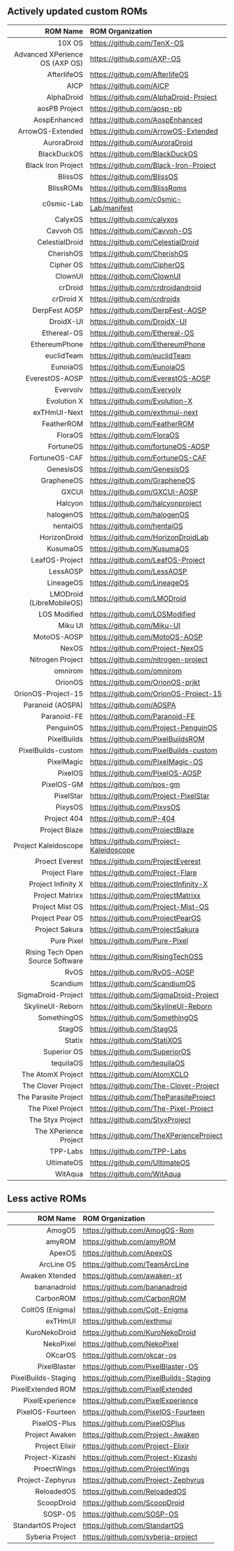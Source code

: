 ## Actively updated custom ROMs
ROM Name | ROM Organization
-------:|:-------------------------
10X OS  | https://github.com/TenX-OS
Advanced XPerience OS (AXP OS)  | https://github.com/AXP-OS
AfterlifeOS  | https://github.com/AfterlifeOS
AICP  | https://github.com/AICP
AlphaDroid  | https://github.com/AlphaDroid-Project
aosPB Project | https://github.com/aosp-pb
AospEnhanced  | https://github.com/AospEnhanced
ArrowOS-Extended  | https://github.com/ArrowOS-Extended
AuroraDroid  | https://github.com/AuroraDroid
BlackDuckOS | https://github.com/BlackDuckOS
Black Iron Project  | https://github.com/Black-Iron-Project
BlissOS  | https://github.com/BlissOS
BlissROMs  | https://github.com/BlissRoms
c0smic-Lab | https://github.com/c0smic-Lab/manifest
CalyxOS  | https://github.com/calyxos
Cavvoh OS | https://github.com/Cavvoh-OS
CelestialDroid  | https://github.com/CelestialDroid
CherishOS  | https://github.com/CherishOS
Cipher OS  | https://github.com/CipherOS
ClownUI  | https://github.com/ClownUI
crDroid  | https://github.com/crdroidandroid
crDroid X  | https://github.com/crdroidx
DerpFest AOSP  | https://github.com/DerpFest-AOSP
DroidX-UI  | https://github.com/DroidX-UI
Ethereal-OS  | https://github.com/Ethereal-OS
EthereumPhone  | https://github.com/EthereumPhone
euclidTeam  | https://github.com/euclidTeam
EunoiaOS  | https://github.com/EunoiaOS
EverestOS-AOSP | https://github.com/EverestOS-AOSP
Evervolv  | https://github.com/Evervolv
Evolution X  | https://github.com/Evolution-X
exTHmUI-Next  | https://github.com/exthmui-next
FeatherROM | https://github.com/FeatherROM
FloraOS | https://github.com/FloraOS
FortuneOS  | https://github.com/fortuneOS-AOSP
FortuneOS-CAF | https://github.com/FortuneOS-CAF
GenesisOS  | https://github.com/GenesisOS
GrapheneOS  | https://github.com/GrapheneOS
GXCUI  | https://github.com/GXCUI-AOSP
Halcyon  | https://github.com/halcyonproject
halogenOS  | https://github.com/halogenOS
hentaiOS  | https://github.com/hentaiOS
HorizonDroid  | https://github.com/HorizonDroidLab
KusumaOS  | https://github.com/KusumaOS
LeafOS-Project  | https://github.com/LeafOS-Project
LessAOSP  | https://github.com/LessAOSP
LineageOS  | https://github.com/LineageOS
LMODroid (LibreMobileOS)  | https://github.com/LMODroid
LOS Modified  | https://github.com/LOSModified
Miku UI  | https://github.com/Miku-UI
MotoOS-AOSP | https://github.com/MotoOS-AOSP
NexOS | https://github.com/Project-NexOS
Nitrogen Project  | https://github.com/nitrogen-project
omnirom  | https://github.com/omnirom
OrionOS  | https://github.com/OrionOS-prjkt
OrionOS-Project-15 | https://github.com/OrionOS-Project-15
Paranoid (AOSPA)  | https://github.com/AOSPA
Paranoid-FE | https://github.com/Paranoid-FE
PenguinOS  | https://github.com/Project-PenguinOS
PixelBuilds  | https://github.com/PixelBuildsROM
PixelBuilds-custom | https://github.com/PixelBuilds-custom
PixelMagic  | https://github.com/PixelMagic-OS
PixelOS  | https://github.com/PixelOS-AOSP
PixelOS-GM  | https://github.com/pos-gm
PixelStar  | https://github.com/Project-PixelStar
PixysOS  | https://github.com/PixysOS
Project 404  | https://github.com/P-404
Project Blaze  | https://github.com/ProjectBlaze
Project Kaleidoscope | https://github.com/Project-Kaleidoscope
Proect Everest  | https://github.com/ProjectEverest
Project Flare | https://github.com/Project-Flare
Project Infinity X  | https://github.com/ProjectInfinity-X
Project Matrixx  | https://github.com/ProjectMatrixx
Project Mist OS  | https://github.com/Project-Mist-OS
Project Pear OS  | https://github.com/ProjectPearOS
Project Sakura  | https://github.com/ProjectSakura
Pure Pixel | https://github.com/Pure-Pixel
Rising Tech Open Source Software  | https://github.com/RisingTechOSS
RvOS | https://github.com/RvOS-AOSP
Scandium  | https://github.com/ScandiumOS
SigmaDroid-Project  | https://github.com/SigmaDroid-Project
SkylineUI-Reborn  | https://github.com/SkylineUI-Reborn
SomethingOS  | https://github.com/SomethingOS
StagOS  | https://github.com/StagOS
Statix  | https://github.com/StatiXOS
Superior OS  | https://github.com/SuperiorOS
tequilaOS  | https://github.com/tequilaOS
The AtomX Project | https://github.com/AtomXCLO
The Clover Project | https://github.com/The-Clover-Project
The Parasite Project  | https://github.com/TheParasiteProject
The Pixel Project  |https://github.com/The-Pixel-Project
The Styx Project  | https://github.com/StyxProject
The XPerience Project  | https://github.com/TheXPerienceProject
TPP-Labs | https://github.com/TPP-Labs
UltimateOS  | https://github.com/UltimateOS
WitAqua | https://github.com/WitAqua

## Less active ROMs
ROM Name | ROM Organization
-------:|:-------------------------
AmogOS  | https://github.com/AmogOS-Rom
amyROM  | https://github.com/amyROM
ApexOS  | https://github.com/ApexOS
ArcLine OS  | https://github.com/TeamArcLine
Awaken Xtended  | https://github.com/awaken-xt
bananadroid  | https://github.com/bananadroid
CarbonROM  | https://github.com/CarbonROM
ColtOS (Enigma)  | https://github.com/Colt-Enigma
exTHmUI  | https://github.com/exthmui
KuroNekoDroid  | https://github.com/KuroNekoDroid
NekoPixel  | https://github.com/NekoPixel
OKcarOS  | https://github.com/okcar-os
PixelBlaster  | https://github.com/PixelBlaster-OS
PixelBuilds-Staging  | https://github.com/PixelBuilds-Staging
PixelExtended ROM  | https://github.com/PixelExtended
PixelExperience  | https://github.com/PixelExperience
PixelOS-Fourteen  | https://github.com/PixelOS-Fourteen
PixelOS-Plus  | https://github.com/PixelOSPlus
Project Awaken  | https://github.com/Project-Awaken
Project Elixir  | https://github.com/Project-Elixir
Project-Kizashi  | https://github.com/Project-Kizashi
ProectWings  | https://github.com/ProjectWings
Project-Zephyrus  | https://github.com/Project-Zephyrus
ReloadedOS  | https://github.com/ReloadedOS
ScoopDroid  | https://github.com/ScoopDroid
SOSP-OS  | https://github.com/SOSP-OS
StandartOS Project  | https://github.com/StandartOS
Syberia Project  | https://github.com/syberia-project
